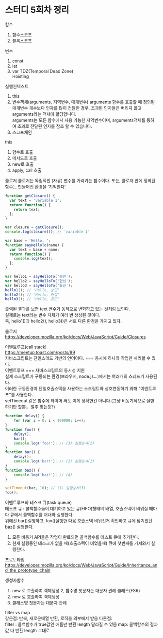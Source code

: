 # 스터디 5회차 정리
함수  
1. 함수스코프
2. 블록스코프
  
변수
1. const
2. let
3. var
TDZ(Temporal Dead Zone)  
Hoisting  
  
실행컨텍스트  
1. this
2. 변수객체(arguments, 지역변수, 매개변수)
arguments
함수를 호출할 때 정의된 매개변수 개수보다 인자를 많이 전달한 경우, 초과된 인자들은 버리지 않고 arguments라는 객체에 할당합니다.  
arguments는 모든 함수에서 사용 가능한 지역변수이며, arguments객체를 통하여 초과로 전달된 인자를 참조 할 수 있습니다.  
3. 스코프체인
  
this
1. 함수로 호출
2. 메서드로 호출
3. new로 호출
4. apply, call 호출
  
클로저
클로저는 독립적인 (자유) 변수를 가리키는 함수이다. 또는, 클로저 안에 정의된 함수는 만들어진 환경을 ‘기억한다’.
``` javascript
function getClosure() {
  var text = 'variable 1';
  return function() {
    return text;
  };
}

var closure = getClosure();
console.log(closure()); // 'variable 1'

var base = 'Hello, ';
function sayHelloTo(name) {
  var text = base + name;
  return function() {
    console.log(text);
  };
}

var hello1 = sayHelloTo('승민');
var hello2 = sayHelloTo('현섭');
var hello3 = sayHelloTo('유근');
hello1(); // 'Hello, 승민'
hello2(); // 'Hello, 현섭'
hello3(); // 'Hello, 유근'
```
출력된 결과를 보면 text 변수가 동적으로 변화하고 있는 것처럼 보인다.  
실제로는 text라는 변수 자체가 여러 번 생성된 것이다.  
즉, hello1()과 hello2(), hello3()은 서로 다른 환경을 가지고 있다.  
  
클로저  
<https://developer.mozilla.org/ko/docs/Web/JavaScript/Guide/Closures>
  
이벤트루프(call stack)  
<https://meetup.toast.com/posts/89>  
자바스크립트는 단일스레드 기반의 언어이다. === 동시에 하나의 작업만 처리할 수 있다.  
이벤트루프 === 자바스크립트의 동시성 지원  
실제 스크립트가 구동되는 환경(브라우저, node.js...)에서는 여러개의 스레드가 사용된다.  
이러한 구동환경이 단일호출스택을 사용하는 스크립트와 상호연동하기 위해 "이벤트루프"를 사용한다.  
setTimeout 같은 함수에 타이머 써도 이게 정확한건 아니다.(그냥 비동기적으로 실핸하기만 할뿐... 얼추 맞는듯?)  
``` javascript
function delay() {
    for (var i = 0; i < 100000; i++);
}
function foo() {
    delay();
    bar();
    console.log('foo!'); // (3) 실행순서(2)
}
function bar() {
    delay();
    console.log('bar!'); // (2) 실행순서(1)
}
function baz() {
    console.log('baz!'); // (4)
}

setTimeout(baz, 10); // (1) 실행순서(3)
foo();
```
이벤트루프와 테스크 큐(task queue)  
테스크 큐 : 콜백함수들이 대기하고 있는 큐(FIFO)형태의 배열, 호출스택이 비워질 때마다 큐에서 콜백함수를 꺼내와 실행한다.  
위에선 bar()실행하고, foo()실행한 다음 호출스택 비워진거 확인하고 큐에 담겨있던 baz() 실행한다.  
1. 모든 비동기 API들은 작업이 완료되면 콜백함수를 테스트 큐에 추가한다.
2. 현재 실행중인 테스크가 없을 때(호출스택이 비었을때) 큐에 첫번째를 가져와서 실행한다.  
  
프로토타입  
<https://developer.mozilla.org/ko/docs/Web/JavaScript/Guide/Inheritance_and_the_prototype_chain>  
  
생성자함수
1. new 로 호출하여 객체생성
2, 함수명 첫문자는 대문자 관례
클래스(ES6)  
1. new 로 호출하여 객체생성
2. 클래스명 첫문자는 대문자 관례
  
  

filter vs map  
같은점: 반복, 새로운배열 반환, 로직을 외부에서 받음
다른점:  
filter : 콜백함수가 true값인 애들만 반환 length 달라질 수 있음
map: 콜백함수의 결과값 다 반환 length 그대로